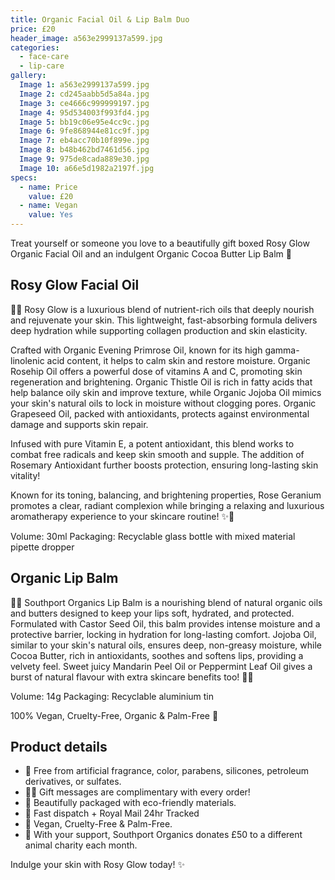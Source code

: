 ```yaml
---
title: Organic Facial Oil & Lip Balm Duo
price: £20
header_image: a563e2999137a599.jpg
categories:
  - face-care
  - lip-care
gallery:
  Image 1: a563e2999137a599.jpg
  Image 2: cd245aabb5d5a84a.jpg
  Image 3: ce4666c999999197.jpg
  Image 4: 95d534003f993fd4.jpg
  Image 5: bb19c06e95e4cc9c.jpg
  Image 6: 9fe868944e81cc9f.jpg
  Image 7: eb4acc70b10f899e.jpg
  Image 8: b48b462bd7461d56.jpg
  Image 9: 975de8cada889e30.jpg
  Image 10: a66e5d1982a2197f.jpg
specs:
  - name: Price
    value: £20
  - name: Vegan
    value: Yes
---
```


Treat yourself or someone you love to a beautifully gift boxed Rosy Glow Organic Facial Oil and an indulgent Organic Cocoa Butter Lip Balm 🍊

## Rosy Glow Facial Oil

🌹✨ Rosy Glow is a luxurious blend of nutrient-rich oils that deeply nourish and rejuvenate your skin. This lightweight, fast-absorbing formula delivers deep hydration while supporting collagen production and skin elasticity.

Crafted with Organic Evening Primrose Oil, known for its high gamma-linolenic acid content, it helps to calm skin and restore moisture. Organic Rosehip Oil offers a powerful dose of vitamins A and C, promoting skin regeneration and brightening. Organic Thistle Oil is rich in fatty acids that help balance oily skin and improve texture, while Organic Jojoba Oil mimics your skin's natural oils to lock in moisture without clogging pores. Organic Grapeseed Oil, packed with antioxidants, protects against environmental damage and supports skin repair.

Infused with pure Vitamin E, a potent antioxidant, this blend works to combat free radicals and keep skin smooth and supple. The addition of Rosemary Antioxidant further boosts protection, ensuring long-lasting skin vitality!

Known for its toning, balancing, and brightening properties, Rose Geranium promotes a clear, radiant complexion while bringing a relaxing and luxurious aromatherapy experience to your skincare routine! ✨🌹

Volume: 30ml
Packaging: Recyclable glass bottle with mixed material pipette dropper

## Organic Lip Balm

🍊🌱 Southport Organics Lip Balm is a nourishing blend of natural organic oils and butters designed to keep your lips soft, hydrated, and protected. Formulated with Castor Seed Oil, this balm provides intense moisture and a protective barrier, locking in hydration for long-lasting comfort. Jojoba Oil, similar to your skin's natural oils, ensures deep, non-greasy moisture, while Cocoa Butter, rich in antioxidants, soothes and softens lips, providing a velvety feel. Sweet juicy Mandarin Peel Oil or Peppermint Leaf Oil gives a burst of natural flavour with extra skincare benefits too! 🌱🍊

Volume: 14g
Packaging: Recyclable aluminium tin

100% Vegan, Cruelty-Free, Organic & Palm-Free 🐰

## Product details

- 🍊 Free from artificial fragrance, color, parabens, silicones, petroleum derivatives, or sulfates.
- ✍🏼 Gift messages are complimentary with every order!
- 🌿 Beautifully packaged with eco-friendly materials.
- 📮 Fast dispatch + Royal Mail 24hr Tracked
- 🐰 Vegan, Cruelty-Free & Palm-Free.
- 🐾 With your support, Southport Organics donates £50 to a different animal charity each month.

Indulge your skin with Rosy Glow today! ✨
